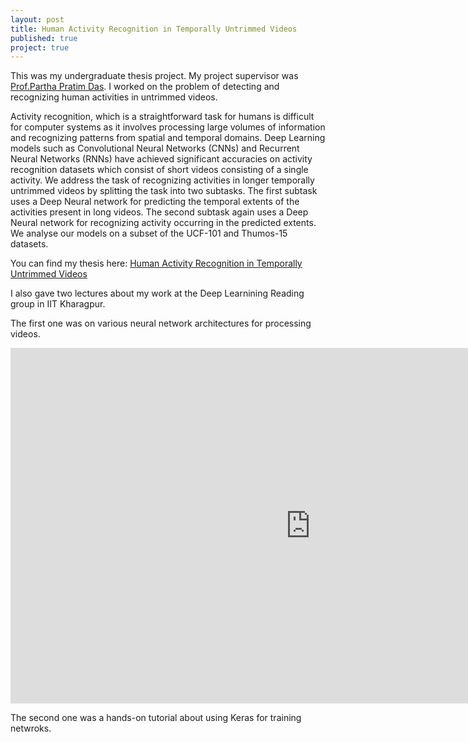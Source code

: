 ```yaml
---
layout: post
title: Human Activity Recognition in Temporally Untrimmed Videos
published: true
project: true
---
```


This was my undergraduate thesis project. My project supervisor was [Prof.Partha Pratim Das](http://cse.iitkgp.ac.in/~ppd/). I worked on the problem of detecting and recognizing human activities in untrimmed videos. 

Activity recognition, which is a straightforward task for humans is difficult for computer systems as it involves processing large volumes of information and recognizing patterns from spatial and temporal domains. Deep Learning models such as Convolutional Neural Networks (CNNs) and Recurrent Neural Networks (RNNs) have achieved significant accuracies on activity recognition datasets which consist of short videos consisting of a single activity. We address the task of recognizing activities in longer temporally untrimmed videos by splitting the task into two subtasks. The first subtask uses a Deep Neural network for predicting the temporal extents of the activities present in long videos. The second subtask again uses a Deep Neural network for recognizing activity occurring in the predicted extents. We analyse our models on a subset of the UCF-101 and Thumos-15 datasets.

You can find my thesis here: [Human Activity Recognition in Temporally Untrimmed Videos](http://sudeepraja.github.io/sudeep_BTP.pdf)

I also gave two lectures about my work at the Deep Learnining Reading group in IIT Kharagpur.

The first one was on various neural network architectures for processing videos.
<iframe src="https://docs.google.com/presentation/d/1DyIW0qpZZCSDaM7252xApc_ZevN45VgeQmCUcD8di-s/embed?start=false&loop=false&delayms=3000" frameborder="0" width="960" height="569" allowfullscreen="true" mozallowfullscreen="true" webkitallowfullscreen="true"></iframe>

The second one was a hands-on tutorial about using Keras for training netwroks.
